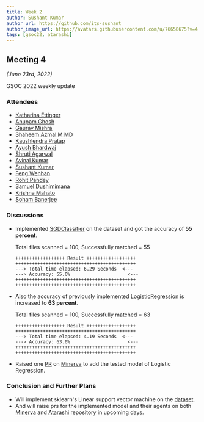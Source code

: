 ```yaml
---
title: Week 2
author: Sushant Kumar
author_url: https://github.com/its-sushant
author_image_url: https://avatars.githubusercontent.com/u/76658675?v=4
tags: [gsoc22, atarashi]
---
```


<!--
SPDX-License-Identifier: CC-BY-SA-4.0

SPDX-FileCopyrightText: 2022 Sushant Kumar <sushantmishra02102002@gmail.com>
-->

## Meeting 4

_(June 23rd, 2022)_

GSOC 2022 weekly update

<!--truncate-->

### Attendees

- [Katharina Ettinger](https://github.com)
- [Anupam Ghosh](https://github.com/ag4ums)
- [Gaurav Mishra](https://github.com/GMishx)
- [Shaheem Azmal M MD](https://github.com/shaheemazmalmmd)
- [Kaushlendra Pratap](https://github.com/Kaushl2208)
- [Ayush Bhardwaj](https://github.com/hastagAB)
- [Shruti Agarwal](https://github.com/Shruti3004)
- [Avinal Kumar](https://github.com/avinal)
- [Sushant Kumar](https://github.com/its-sushant)
- [Feng Wenhan](https://github.com/fwhdzh)
- [Rohit Pandey](https://github.com/rohitpandey49)
- [Samuel Dushimimana](https://github.com/dushimsam)
- [Krishna Mahato](https://github.com/krishna9304)
- [Soham Banerjee](https://github.com/soham4abc)

### Discussions

- Implemented [SGDClassifier](https://scikit-learn.org/stable/modules/generated/sklearn.linear_model.SGDClassifier.html)
  on the dataset and got the accuracy of **55 percent**.

  Total files scanned = 100,
  Successfully matched = 55

    ```
    ++++++++++++++++++ Result ++++++++++++++++++
    ++++++++++++++++++++++++++++++++++++++++++++
    ---> Total time elapsed: 6.29 Seconds  <---
    ---> Accuracy: 55.0%                     <---
    ++++++++++++++++++++++++++++++++++++++++++++
    ++++++++++++++++++++++++++++++++++++++++++++
    ```

- Also the accuracy of previously implemented [LogisticRegression](https://scikit-learn.org/stable/modules/generated/sklearn.linear_model.LogisticRegression.html) is increased to **63 percent**.

  Total files scanned = 100,
  Successfully matched = 63

    ```
    ++++++++++++++++++ Result ++++++++++++++++++
    ++++++++++++++++++++++++++++++++++++++++++++
    ---> Total time elapsed: 4.19 Seconds  <---
    ---> Accuracy: 63.0%                     <---
    ++++++++++++++++++++++++++++++++++++++++++++
    ++++++++++++++++++++++++++++++++++++++++++++
    ```

- Raised one [PR](https://github.com/fossology/Minerva-Dataset-Generation/pull/4)
  on [Minerva](https://github.com/fossology/Minerva-Dataset-Generation) to add the
  tested model of Logistic Regression.

### Conclusion and Further Plans

- Will implement sklearn's Linear support vector machine on the
  [dataset](https://github.com/fossology/Minerva-Dataset-Generation).
- And will raise prs for the implemented model and their agents on both
  [Minerva](https://github.com/fossology/Minerva-Dataset-Generation) and
  [Atarashi](https://github.com/fossology/atarashi) repository in upcoming days.
